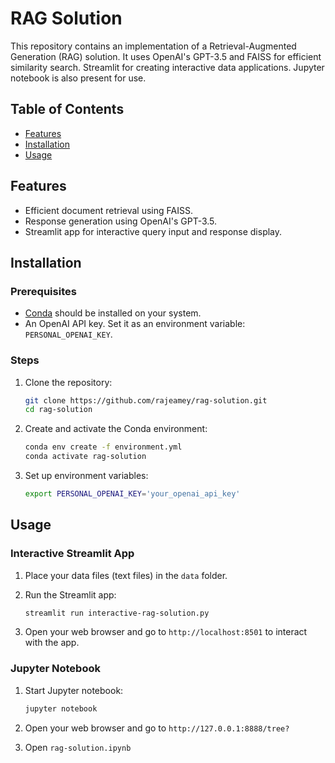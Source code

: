 # RAG Solution

This repository contains an implementation of a Retrieval-Augmented Generation (RAG) solution.
It uses OpenAI's GPT-3.5 and FAISS for efficient similarity search. Streamlit for creating interactive data applications.
Jupyter notebook is also present for use.

## Table of Contents

- [Features](#features)
- [Installation](#installation)
- [Usage](#usage)

## Features

- Efficient document retrieval using FAISS.
- Response generation using OpenAI's GPT-3.5.
- Streamlit app for interactive query input and response display.

## Installation

### Prerequisites

- [Conda](https://docs.conda.io/projects/conda/en/latest/user-guide/install/index.html) should be installed on your system.
- An OpenAI API key. Set it as an environment variable: `PERSONAL_OPENAI_KEY`.

### Steps

1. Clone the repository:

    ```bash
    git clone https://github.com/rajeamey/rag-solution.git
    cd rag-solution
    ```

2. Create and activate the Conda environment:

    ```bash
    conda env create -f environment.yml
    conda activate rag-solution
    ```

3. Set up environment variables:

    ```bash
    export PERSONAL_OPENAI_KEY='your_openai_api_key'
    ```

## Usage

### Interactive Streamlit App

1. Place your data files (text files) in the `data` folder.

2. Run the Streamlit app:

    ```bash
    streamlit run interactive-rag-solution.py
    ```

3. Open your web browser and go to `http://localhost:8501` to interact with the app.

### Jupyter Notebook

1. Start Jupyter notebook:

    ```bash
    jupyter notebook
    ```

2. Open your web browser and go to `http://127.0.0.1:8888/tree?`

3. Open `rag-solution.ipynb`